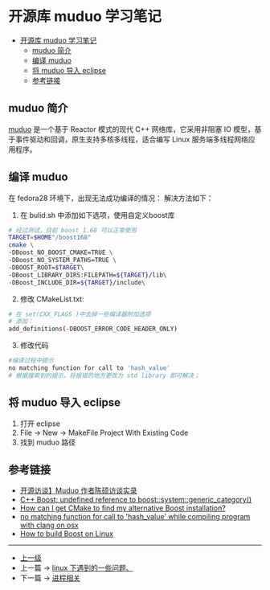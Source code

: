 # 开源库 muduo 学习笔记


<!-- @import "[TOC]" {cmd="toc" depthFrom=1 depthTo=6 orderedList=false} -->
<!-- code_chunk_output -->

* [开源库 muduo 学习笔记](#开源库-muduo-学习笔记)
	* [muduo 简介](#muduo-简介)
	* [编译 muduo](#编译-muduo)
	* [将 muduo 导入 eclipse](#将-muduo-导入-eclipse)
	* [参考链接](#参考链接)

<!-- /code_chunk_output -->
## muduo 简介
[muduo](https://github.com/chenshuo/muduo) 是一个基于 Reactor 模式的现代 C++ 网络库，它采用非阻塞 IO 模型，基于事件驱动和回调，原生支持多核多线程，适合编写 Linux 服务端多线程网络应用程序。

## 编译 muduo
在 fedora28 环境下，出现无法成功编译的情况：
解决方法如下：
1. 在 bulid.sh 中添加如下选项，使用自定义boost库
```sh
# 经过测试，目前 boost 1.68 可以正常使用
TARGET=$HOME"/boost168"
cmake \
-DBoost_NO_BOOST_CMAKE=TRUE \
-DBoost_NO_SYSTEM_PATHS=TRUE \
-DBOOST_ROOT=$TARGET\
-DBoost_LIBRARY_DIRS:FILEPATH=${TARGET}/lib\
-DBoost_INCLUDE_DIR=${TARGET}/include\
```
2. 修改 CMakeList.txt:
```sh
# 在 set(CXX_FLAGS )中去掉一些编译器附加选项
# 添加：
add_definitions(-DBOOST_ERROR_CODE_HEADER_ONLY)
```
3. 修改代码
```sh
#编译过程中提示
no matching function for call to 'hash_value'
# 根据搜索到的提示，将报错的地方更改为 std library 即可解决；
```

## 将 muduo 导入 eclipse
1. 打开 eclipse
2. File -> New -> MakeFile Project With Existing Code
3. 找到 muduo 路径


## 参考链接
* [开源访谈】Muduo 作者陈硕访谈实录](https://www.oschina.net/question/28_61182)
* [C++ Boost: undefined reference to boost::system::generic_category()](https://stackoverflow.com/questions/13467072/c-boost-undefined-reference-to-boostsystemgeneric-category/13468280)
* [How can I get CMake to find my alternative Boost installation?](https://stackoverflow.com/questions/3016448/how-can-i-get-cmake-to-find-my-alternative-boost-installation)
* [no matching function for call to 'hash_value' while compiling program with clang on osx](https://svn.boost.org/trac10/ticket/13501#no1)
* [How to build Boost on Linux](https://codeyarns.com/2017/01/24/how-to-build-boost-on-linux/)
---
- [上一级](README.md)
- 上一篇 -> [linux 下遇到的一些问题、](linux.md)
- 下一篇 -> [进程相关](process.md)
